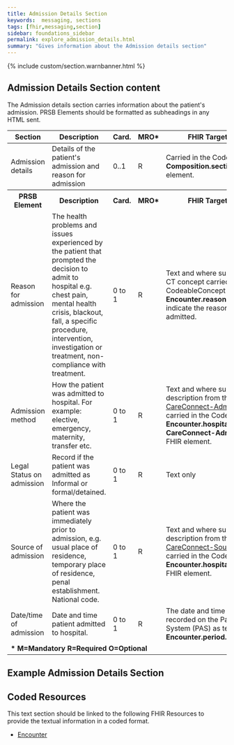 ```yaml
---
title: Admission Details Section
keywords:  messaging, sections
tags: [fhir,messaging,section]
sidebar: foundations_sidebar
permalink: explore_admission_details.html
summary: "Gives information about the Admission details section"
---
```


{% include custom/section.warnbanner.html %}

## Admission Details Section content ##
The Admission details section carries information about the patient's admission. PRSB Elements should be formatted as subheadings in any HTML sent.

<table style="width:100%;max-width: 100%;">
	<thead>
		<tr>
			<th width="15%">Section</th>
			<th width="35%">Description</th>
			<th width="5%">Card.</th>
			<th width="5%">MRO*</th>
			<th width="40%">FHIR Target and Guidance</th>
		</tr>
	</thead>
	<tbody>
		<tr>
			<td>Admission details</td>
			<td>Details of the patient's admission and reason for admission</td>
			<td>0..1</td>
			<td>R</td>
			<td>Carried in the CodeableConcept of <b>Composition.section.code</b> FHIR element.</td>
		</tr>
		<tr>
			<th>PRSB Element</th>
			<th>Description</th>
			<th>Card.</th>
			<th>MRO*</th>
			<th>FHIR Target and Guidance</th>		
		</tr>
		<tr>
			<td>Reason for admission</td>
			<td>The health problems and issues experienced by the patient that prompted the decision to admit to hospital e.g. chest pain, mental health crisis, blackout, fall, a specific procedure, intervention, investigation or treatment, non-compliance with treatment.</td>
			<td>0 to 1</td>
			<td>R</td>
			<td>Text and where supported a SNOMED CT concept carried in the CodeableConcept of the <b>Encounter.reason</b> FHIR element to indicate the reason the patient was admitted.</td>
		</tr>
		<tr>
			<td>Admission method</td>
			<td>How the patient was admitted to hospital. For example: elective, emergency, maternity, transfer etc.</td>
			<td>0 to 1</td>
			<td>R</td>
			<td>Text and where supported a code and description from the ValueSet <a href="https://fhir.hl7.org.uk/STU3/ValueSet/CareConnect-AdmissionMethod-1">CareConnect-AdmissionMethod-1</a> carried in the CodeableConcept of the <b>Encounter.hospitalization.Extension-CareConnect-AdmissionMethod-1</b> FHIR element.</td>
		</tr>
	<tr>
			<td>Legal Status on admission</td>
			<td>Record if the patient was admitted as Informal or formal/detained.</td>
			<td>0 to 1</td>
			<td>R</td>
			<td>Text only</td>
		</tr>
		<tr>
			<td>Source of admission</td>
			<td>Where the patient was immediately prior to admission, e.g. usual place of residence, temporary place of residence, penal establishment. National code.</td>
			<td>0 to 1</td>
			<td>R</td>
			<td>Text and where supported a code and description from the ValueSet <a href="https://fhir.hl7.org.uk/STU3/ValueSet/CareConnect-SourceOfAdmission-1">CareConnect-SourceOfAdmission-1</a> carried in the CodeableConcept of the <b>Encounter.hospitalization.admitSource</b> FHIR element.</td>
		</tr>
		<tr>
			<td>Date/time of admission</td>
			<td>Date and time patient admitted to hospital.</td>
			<td>0 to 1</td>
			<td>R</td>
			<td>The date and time of admission as recorded on the Patient Administration System (PAS) as text and carried in the <b>Encounter.period.start</b> FHIR element.</td>
		</tr>
		<tr>
		<td colspan="5"><b>* M=Mandatory R=Required O=Optional</b></td>
		</tr>
	</tbody>
</table>


##  Example Admission Details Section ##

<script src="https://gist.github.com/IOPS-DEV/7364383e142d9bff7aad0a5dc34ae56d.js"></script>

## Coded Resources ##

This text section should be linked to the following FHIR Resources to provide the textual information in a coded format.

- [Encounter](workflow_encounter.html)






